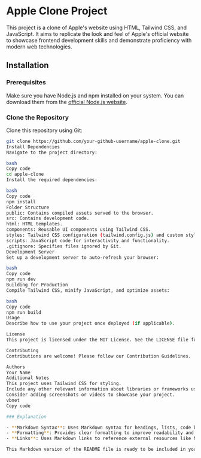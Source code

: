 # Apple Clone Project

This project is a clone of Apple's website using HTML, Tailwind CSS, and JavaScript. It aims to replicate the look and feel of Apple's official website to showcase frontend development skills and demonstrate proficiency with modern web technologies.

## Installation

### Prerequisites

Make sure you have Node.js and npm installed on your system. You can download them from the [official Node.js website](https://nodejs.org/en).

### Clone the Repository

Clone this repository using Git:

```bash
git clone https://github.com/your-github-username/apple-clone.git
Install Dependencies
Navigate to the project directory:

bash
Copy code
cd apple-clone
Install the required dependencies:

bash
Copy code
npm install
Folder Structure
public: Contains compiled assets served to the browser.
src: Contains development code.
html: HTML templates.
components: Reusable UI components using Tailwind CSS.
styles: Tailwind CSS configuration (tailwind.config.js) and custom styles.
scripts: JavaScript code for interactivity and functionality.
.gitignore: Specifies files ignored by Git.
Development Server
Set up a development server to auto-refresh your browser:

bash
Copy code
npm run dev
Building for Production
Compile Tailwind CSS, minify JavaScript, and optimize assets:

bash
Copy code
npm run build
Usage
Describe how to use your project once deployed (if applicable).

License
This project is licensed under the MIT License. See the LICENSE file for details.

Contributing
Contributions are welcome! Please follow our Contribution Guidelines.

Authors
Your Name
Additional Notes
This project uses Tailwind CSS for styling.
Include any other relevant information about libraries or frameworks used.
Consider adding screenshots or videos to showcase your project.
vbnet
Copy code

### Explanation

- **Markdown Syntax**: Uses Markdown syntax for headings, lists, code blocks, links, and emphasis.
- **Formatting**: Provides clear formatting to improve readability and structure.
- **Links**: Uses Markdown links to reference external resources like Node.js website and internal project files (LICENSE, CONTRIBUTING.md).

This Markdown version of the README file is ready to be included in your project repository. Adjust any URLs, usernames, or additional details as needed to fit your specific project setup.
```

